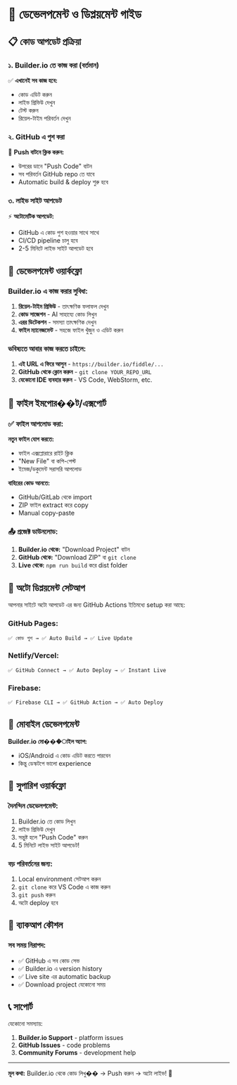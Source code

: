 # 🚀 ডেভেলপমেন্ট ও ডিপ্লয়মেন্ট গাইড

## 📋 কোড আপডেট প্রক্রিয়া

### ১. Builder.io তে কাজ করা (বর্তমান)

✅ **এখানেই সব কাজ হবে:**
- কোড এডিট করুন
- লাইভ প্রিভিউ দেখুন  
- টেস্ট করুন
- রিয়েল-টাইম পরিবর্তন দেখুন

### ২. GitHub এ পুশ করা

🔄 **Push বাটনে ক্লিক করুন:**
- উপরের ডানে "Push Code" বাটন
- সব পরিবর্তন GitHub repo তে যাবে
- Automatic build & deploy শুরু হবে

### ৩. লাইভ সাইট আপডেট

⚡ **অটোমেটিক আপডেট:**
- GitHub এ কোড পুশ হওয়ার সাথে সাথে
- CI/CD pipeline চালু হবে  
- 2-5 মিনিটে লাইভ সাইট আপডেট হবে

## 🔧 ডেভেলপমেন্ট ওয়ার্কফ্লো

### Builder.io এ কাজ করার সুবিধা:

1. **রিয়েল-টাইম প্রিভিউ** - তাৎক্ষণিক ফলাফল দেখুন
2. **কোড সাজেশন** - AI সাহায্যে কোড লিখুন
3. **এরর ডিটেকশন** - সমস্যা তাৎক্ষণিক দেখুন
4. **ফাইল ম্যানেজমেন্ট** - সহজে ফাইল খুঁজুন ও এডিট করুন

### ভবিষ্যতে আবার কাজ করতে চাইলে:

1. **এই URL এ ফিরে আসুন** - `https://builder.io/fiddle/...`
2. **GitHub থেকে ক্লোন করুন** - `git clone YOUR_REPO_URL`
3. **যেকোনো IDE ব্যবহার করুন** - VS Code, WebStorm, etc.

## 📁 ফাইল ইমপোর��ট/এক্সপোর্ট

### ✅ ফাইল আপলোড করা:

**নতুন ফাইল যোগ করতে:**
- ফাইল এক্সপ্লোরারে রাইট ক্লিক
- "New File" বা কপি-পেস্ট
- ইমেজ/ডকুমেন্ট সরাসরি আপলোড

**বাহিরের কোড আনতে:**
- GitHub/GitLab থেকে import
- ZIP ফাইল extract করে copy
- Manual copy-paste

### 📤 প্রজেক্ট ডাউনলোড:

1. **Builder.io থেকে:** "Download Project" বাটন
2. **GitHub থেকে:** "Download ZIP" বা `git clone`
3. **Live থেকে:** `npm run build` করে dist folder

## 🔄 অটো ডিপ্লয়মেন্ট সেটআপ

আপনার সাইটে অটো আপডেট এর জন্য GitHub Actions ইতিমধ্যে setup করা আছে:

### GitHub Pages:
```
✅ কোড পুশ → ✅ Auto Build → ✅ Live Update
```

### Netlify/Vercel:
```
✅ GitHub Connect → ✅ Auto Deploy → ✅ Instant Live
```

### Firebase:
```
✅ Firebase CLI → ✅ GitHub Action → ✅ Auto Deploy
```

## 📱 মোবাইল ডেভেলপমেন্ট

**Builder.io মো���াইল অ্যাপ:**
- iOS/Android এ কোড এডিট করতে পারবেন
- কিন্তু ডেস্কটপে ভালো experience

## 🎯 সুপারিশ ওয়ার্কফ্লো

### দৈনন্দিন ডেভেলপমেন্ট:
1. Builder.io তে কোড লিখুন
2. লাইভ প্রিভিউ দেখুন
3. সন্তুষ্ট হলে "Push Code" করুন
4. 5 মিনিটে লাইভ সাইট আপডেট!

### বড় পরিবর্তনের জন্য:
1. Local environment সেটআপ করুন
2. `git clone` করে VS Code এ কাজ করুন
3. `git push` করুন
4. অটো deploy হবে

## 🔐 ব্যাকআপ কৌশল

### সব সময় নিরাপদ:
- ✅ GitHub এ সব কোড সেভ
- ✅ Builder.io এ version history
- ✅ Live site এর automatic backup
- ✅ Download project যেকোনো সময়

## 📞 সাপোর্ট

যেকোনো সমস্যায়:
1. **Builder.io Support** - platform issues
2. **GitHub Issues** - code problems  
3. **Community Forums** - development help

---

**মূল কথা:** Builder.io থেকে কোড লিখু�� → Push করুন → অটো লাইভ! 🚀
